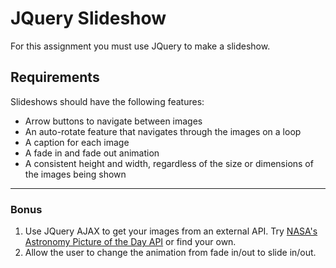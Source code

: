 # JQuery Slideshow

For this assignment you must use JQuery to make a slideshow.

## Requirements

Slideshows should have the following features:

 - Arrow buttons to navigate between images
 - An auto-rotate feature that navigates through the images on a loop
 - A caption for each image
 - A fade in and fade out animation
 - A consistent height and width, regardless of the size or dimensions of the images being shown

------

### Bonus
1. Use JQuery AJAX to get your images from an external API. Try [NASA's Astronomy Picture of the Day API](https://api.nasa.gov/api.html#apod) or find your own.
2. Allow the user to change the animation from fade in/out to slide in/out.